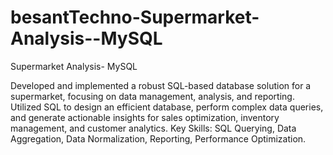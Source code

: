 # besantTechno-Supermarket-Analysis--MySQL
Supermarket Analysis- MySQL

Developed and implemented a robust SQL-based database solution for a supermarket, focusing on data management, analysis, and reporting. 
Utilized SQL to design an efficient database, perform complex data queries, and generate actionable insights for sales optimization, inventory management, and customer analytics. 
Key Skills: SQL Querying, Data Aggregation, Data Normalization, Reporting, 
Performance Optimization.
